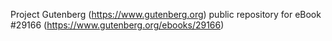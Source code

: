 Project Gutenberg (https://www.gutenberg.org) public repository for eBook #29166 (https://www.gutenberg.org/ebooks/29166)
